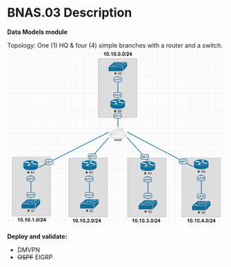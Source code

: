 # BNAS.03 Description

**Data Models module**

Topology: One (1) HQ & four (4) simple branches with a router and a switch.
![alt text](https://github.com/padavrexi/BNAS.03/blob/master/BNAS.03.png "Stretch goal for a weekend.")

**Deploy and validate:**
* DMVPN
* ~~OSPF~~ EIGRP
